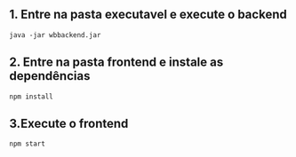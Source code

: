## 1. Entre na pasta executavel e execute o backend
```
java -jar wbbackend.jar
```
## 2. Entre na pasta frontend e instale as dependências
```
npm install
```
## 3.Execute o frontend
```
npm start
```
